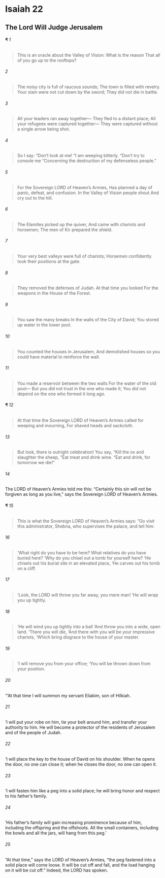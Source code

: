 # Isaiah 22
## The Lord Will Judge Jerusalem
###### ¶ 1
> This is an oracle about the Valley of Vision:
> What is the reason
> That all of you go up to the rooftops?
###### 2
> The noisy city is full of raucous sounds;
> The town is filled with revelry.
> Your slain were not cut down by the sword;
> They did not die in battle.
###### 3
> All your leaders ran away together—
> They fled to a distant place;
> All your refugees were captured together—
> They were captured without a single arrow being shot.
###### 4
> So I say:
> “Don’t look at me!
> “I am weeping bitterly.
> “Don’t try to console me
> “Concerning the destruction of my defenseless people.”
###### 5
> For the Sovereign LORD of Heaven’s Armies,
> Has planned a day of panic, defeat, and confusion.
> In the Valley of Vision people shout
> And cry out to the hill.
###### 6
> The Elamites picked up the quiver,
> And came with chariots and horsemen;
> The men of Kir prepared the shield.
###### 7
> Your very best valleys were full of chariots;
> Horsemen confidently took their positions at the gate.
###### 8
> They removed the defenses of Judah.
> At that time you looked
> For the weapons in the House of the Forest.
###### 9
> You saw the many breaks
> In the walls of the City of David;
> You stored up water in the lower pool.
###### 10
> You counted the houses in Jerusalem,
> And demolished houses so you could have material to reinforce the wall.
###### 11
> You made a reservoir between the two walls
> For the water of the old pool—
> But you did not trust in the one who made it;
> You did not depend on the one who formed it long ago.
###### ¶ 12
> At that time the Sovereign LORD of Heaven’s Armies called for weeping and mourning,
> For shaved heads and sackcloth.
###### 13
> But look, there is outright celebration!
> You say, “Kill the ox and slaughter the sheep,
> “Eat meat and drink wine.
> “Eat and drink, for tomorrow we die!”
###### 14
The LORD of Heaven’s Armies told me this: “Certainly this sin will not be forgiven as long as you live,” says the Sovereign LORD of Heaven’s Armies.
###### ¶ 15
> This is what the Sovereign LORD of Heaven’s Armies says:
> “Go visit this administrator, Shebna, who supervises the palace, and tell him:
###### 16
> ‘What right do you have to be here? What relatives do you have buried here?
> ‘Why do you chisel out a tomb for yourself here?
> ‘He chisels out his burial site in an elevated place,
> ‘He carves out his tomb on a cliff.
###### 17
> ‘Look, the LORD will throw you far away, you mere man!
> ‘He will wrap you up tightly.
###### 18
> ‘He will wind you up tightly into a ball
> ‘And throw you into a wide, open land.
> ‘There you will die,
> ‘And there with you will be your impressive chariots,
> ‘Which bring disgrace to the house of your master.
###### 19
> ‘I will remove you from your office;
> ‘You will be thrown down from your position.
###### 20
“‘At that time I will summon my servant Eliakim, son of Hilkiah.
###### 21
‘I will put your robe on him, tie your belt around him, and transfer your authority to him. He will become a protector of the residents of Jerusalem and of the people of Judah.
###### 22
‘I will place the key to the house of David on his shoulder. When he opens the door, no one can close it; when he closes the door, no one can open it.
###### 23
‘I will fasten him like a peg into a solid place; he will bring honor and respect to his father’s family.
###### 24
‘His father’s family will gain increasing prominence because of him, including the offspring and the offshoots. All the small containers, including the bowls and all the jars, will hang from this peg.’
###### 25
“At that time,” says the LORD of Heaven’s Armies, “the peg fastened into a solid place will come loose. It will be cut off and fall, and the load hanging on it will be cut off.” Indeed, the LORD has spoken.
